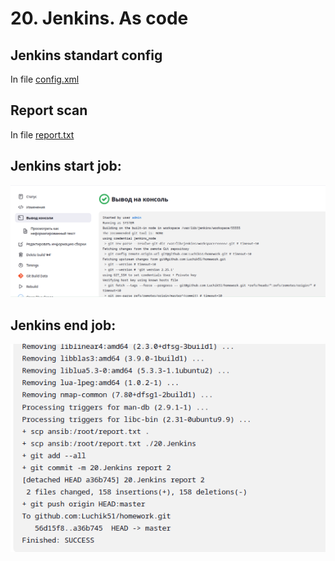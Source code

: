 # 20. Jenkins. As code

## Jenkins standart config 
In file [config.xml](config.xml) 

## Report scan 
In file [report.txt](report.txt) 

## Jenkins start job:
![alt text](figures/start_job.png)

## Jenkins end job:
![alt text](figures/end_job.png)
